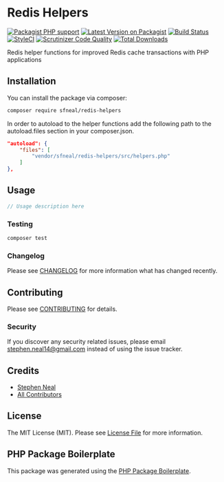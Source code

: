 # Redis Helpers

[![Packagist PHP support](https://img.shields.io/packagist/php-v/sfneal/redis-helpers)](https://packagist.org/packages/sfneal/redis-helpers)
[![Latest Version on Packagist](https://img.shields.io/packagist/v/sfneal/redis-helpers.svg?style=flat-square)](https://packagist.org/packages/sfneal/redis-helpers)
[![Build Status](https://travis-ci.com/sfneal/redis-helpers.svg?branch=master&style=flat-square)](https://travis-ci.com/sfneal/redis-helpers)
[![StyleCI](https://github.styleci.io/repos/288488301/shield?branch=master)](https://github.styleci.io/repos/288488301?branch=master)
[![Scrutinizer Code Quality](https://scrutinizer-ci.com/g/sfneal/redis-helpers/badges/quality-score.png?b=master)](https://scrutinizer-ci.com/g/sfneal/redis-helpers/?branch=master)
[![Total Downloads](https://img.shields.io/packagist/dt/sfneal/redis-helpers.svg?style=flat-square)](https://packagist.org/packages/sfneal/redis-helpers)

Redis helper functions for improved Redis cache transactions with PHP applications



## Installation

You can install the package via composer:

```bash
composer require sfneal/redis-helpers
```

In order to autoload to the helper functions add the following path to the autoload.files section in your composer.json.

```json
"autoload": {
    "files": [
        "vendor/sfneal/redis-helpers/src/helpers.php"
    ]
},
```

## Usage

``` php
// Usage description here
```

### Testing

``` bash
composer test
```

### Changelog

Please see [CHANGELOG](CHANGELOG.md) for more information what has changed recently.

## Contributing

Please see [CONTRIBUTING](CONTRIBUTING.md) for details.

### Security

If you discover any security related issues, please email stephen.neal14@gmail.com instead of using the issue tracker.

## Credits

- [Stephen Neal](https://github.com/sfneal)
- [All Contributors](../../contributors)

## License

The MIT License (MIT). Please see [License File](LICENSE.md) for more information.

## PHP Package Boilerplate

This package was generated using the [PHP Package Boilerplate](https://laravelpackageboilerplate.com).
